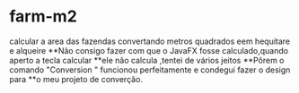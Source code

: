 # farm-m2
calcular a area das fazendas convertando metros quadrados eem hequitare  e alqueire 
**Não consigo fazer com que o JavaFX fosse calculado,quando aperto a tecla calcular
**ele não calcula ,tentei de vários jeitos
**Pôrem o comando "Conversion " funcionou perfeitamente e condegui fazer o design para 
**o meu projeto de converção.
